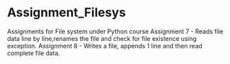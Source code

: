 # Assignment_Filesys
Assignments for File system under Python course
Assignment 7 - Reads file data line by line,renames the file and check for file existence using exception.
Assignment 8 - Writes a file, appends 1 line and then read complete file data.
